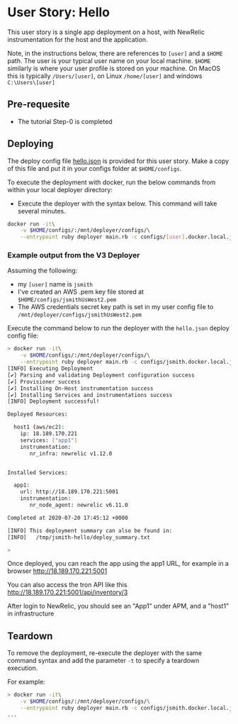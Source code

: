 # User Story: Hello

This user story is a single app deployment on a host, with NewRelic instrumentation for the host and the application. 

Note, in the instructions below, there are references to `[user]` and a `$HOME` path.
The user is your typical user name on your local machine. 
`$HOME` similarly is where your user profile is stored on your machine. On MacOS this is typically `/Users/[user]`, on Linux `/home/[user]` and windows `C:\Users\[user]`

## Pre-requesite

* The tutorial Step-0 is completed

## Deploying

The deploy config file [hello.json](hello.json) is provided for this user story. Make a copy of this file and put it in your configs folder at `$HOME/configs`.

To execute the deployment with docker, run the below commands from within your local deployer directory:

* Execute the deployer with the syntax below. This command will take several minutes.
```bash
docker run -it\
    -v $HOME/configs/:/mnt/deployer/configs/\
    --entrypoint ruby deployer main.rb -c configs/[user].docker.local.json -d configs/hello.json
```

### Example output from the V3 Deployer

Assuming the following:
* my `[user]` name is `jsmith`
* I've created an AWS .pem key file stored at `$HOME/configs/jsmithUsWest2.pem`
* The AWS credentials secret key path is set in my user config file to `/mnt/deployer/configs/jsmithUsWest2.pem`

Execute the command below to run the deployer with the `hello.json` deploy config file:
```bash
> docker run -it\
    -v $HOME/configs/:/mnt/deployer/configs/\
    --entrypoint ruby deployer main.rb -c configs/jsmith.docker.local.json -d configs/hello.json
[INFO] Executing Deployment
[✔] Parsing and validating Deployment configuration success
[✔] Provisioner success
[✔] Installing On-Host instrumentation success
[✔] Installing Services and instrumentations success
[INFO] Deployment successful!

Deployed Resources:

  host1 (aws/ec2):
    ip: 18.189.170.221
    services: ["app1"]
    instrumentation:
       nr_infra: newrelic v1.12.0


Installed Services:

  app1:
    url: http://18.189.170.221:5001
    instrumentation:
       nr_node_agent: newrelic v6.11.0

Completed at 2020-07-20 17:45:12 +0000

[INFO] This deployment summary can also be found in:
[INFO]   /tmp/jsmith-hello/deploy_summary.txt

>
```
Once deployed, you can reach the app using the app1 URL, for example in a browser http://18.189.170.221:5001

You can also access the tron API like this http://18.189.170.221:5001/api/inventory/3

After login to NewRelic, you should see an "App1" under APM, and a "host1" in infrastructure

## Teardown

To remove the deployment, re-execute the deployer with the same command syntax and add the parameter `-t` to specify a teardown execution.

For example:
```bash
> docker run -it\
    -v $HOME/configs/:/mnt/deployer/configs/\
    --entrypoint ruby deployer main.rb -c configs/jsmith.docker.local.json -d configs/hello.json -t
...
```
